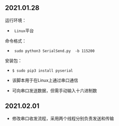 ## 2021.01.28

运行环境：

* ` Linux`平台

命令格式：
* ` sudo python3 SerialSend.py  -b 115200`

安装包：

* `$ sudo pip3 install pyserial`

* 该脚本用于在Linux上通过串口通信

* 可向串口发送数据，但需手动输入十六进制数

## 2021.02.01
* 修改串口收发流程，采用两个线程分别负责发送和传输

